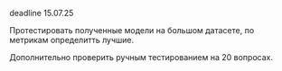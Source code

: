 deadline 15.07.25

Протестировать полученные модели на большом датасете, по метрикам определитть лучшие.

Дополнительно проверить ручным тестированием на 20 вопросах.